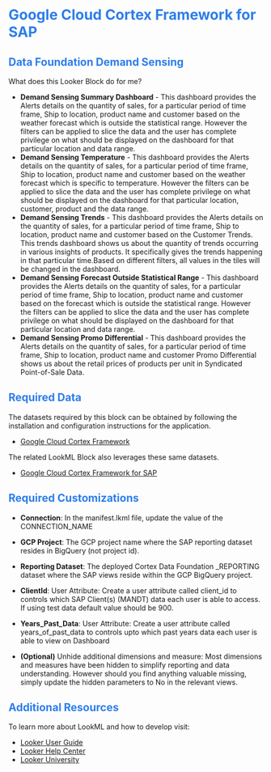 <h1><span style="color:#2d7eea">Google Cloud Cortex Framework for SAP</span></h1>

<h2><span style="color:#2d7eea">Data Foundation Demand Sensing</span></h2>

What does this Looker Block do for me?
- **Demand Sensing Summary Dashboard** - This dashboard provides the Alerts details on the quantity of sales, for a particular period of time frame, Ship to location, product name and customer based on the weather forecast which is outside the statistical range. However the filters can be applied to slice the data and the user has complete privilege on what should be displayed on the dashboard for that particular location and data range. 
- **Demand Sensing Temperature** - This dashboard provides the Alerts details on the quantity of sales, for a particular period of time frame, Ship to location, product name and customer based on the weather forecast which is specific to temperature. However the filters can be applied to slice the data and the user has complete privilege on what should be displayed on the dashboard for that particular location, customer, product and the data range. 
- **Demand Sensing Trends** - This dashboard provides the Alerts details on the quantity of sales, for a particular period of time frame, Ship to location, product name and customer based on the Customer Trends. This trends dashboard shows us about the quantity of trends occurring in various insights of products. It specifically  gives the trends happening in that particular time.Based on different filters, all values in the tiles will be changed in the dashboard.
- **Demand Sensing Forecast Outside Statistical Range** - This dashboard provides the Alerts details on the quantity of sales, for a particular period of time frame, Ship to location, product name and customer based on the forecast which is outside the statistical range. However the filters can be applied to slice the data and the user has complete privilege on what should be displayed on the dashboard for that particular location and data range. 
- **Demand Sensing Promo Differential** - This dashboard provides the Alerts details on the quantity of sales, for a particular period of time frame, Ship to location, product name and customer Promo Differential shows us about the retail prices of products per unit in Syndicated Point-of-Sale Data.

<h2><span style="color:#2d7eea">Required Data</span></h2>

The datasets required by this block can be obtained by following the installation and configuration instructions for the application.
- [Google Cloud Cortex Framework](https://github.com/GoogleCloudPlatform/cortex-data-foundation)

The related LookML Block also leverages these same datasets.
- [Google Cloud Cortex Framework for SAP](https://github.com/llooker/cortex_data_foundation) 


<h2><span style="color:#2d7eea">Required Customizations</span></h2>

- **Connection**: In the manifest.lkml file, update the value of the CONNECTION_NAME 

- **GCP Project**: The GCP project name where the SAP reporting dataset resides in BigQuery (not project id).

- **Reporting Dataset**: The deployed Cortex Data Foundation _REPORTING dataset where the SAP views reside within the GCP BigQuery project.

- **ClientId**: User Attribute: Create a user attribute called client_id to controls which SAP Client(s) (MANDT) data each user is able to access. If using test data default value should be 900.

- **Years_Past_Data**: User Attribute: Create a user attribute called years_of_past_data to controls upto which past years data each user is able to view on Dashboard

- **(Optional)** Unhide additional dimensions and measure: Most dimensions and measures have been hidden to simplify reporting and data understanding. However should you find anything valuable missing, simply update the hidden parameters to No in the relevant views.

<h2><span style="color:#2d7eea">Additional Resources</span></h2>

To learn more about LookML and how to develop visit:
- [Looker User Guide](https://looker.com/guide)
- [Looker Help Center](https://help.looker.com)
- [Looker University](https://training.looker.com/)
